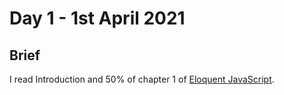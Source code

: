 # Day 1 - 1st April 2021

## Brief 
I read Introduction and 50% of chapter 1 of [Eloquent JavaScript](https://eloquentjavascript.net/).
